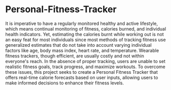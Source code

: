 # Personal-Fitness-Tracker
It is imperative to have a regularly monitored healthy and active lifestyle, which means continual monitoring of fitness, calories burned, and individual health indicators. Yet, estimating the calories burnt while working out is not an easy feat for most individuals since most methods of tracking fitness use generalized estimates that do not take into account varying individual factors like age, body mass index, heart rate, and temperature. Wearable fitness trackers, though efficient, are usually costly and not within everyone's reach. In the absence of proper tracking, users are unable to set realistic fitness goals, track progress, and maximize workouts. To overcome these issues, this project seeks to create a Personal Fitness Tracker that offers real-time calorie forecasts based on user inputs, allowing users to make informed decisions to enhance their fitness levels.
